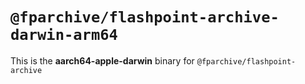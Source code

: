 # `@fparchive/flashpoint-archive-darwin-arm64`

This is the **aarch64-apple-darwin** binary for `@fparchive/flashpoint-archive`
